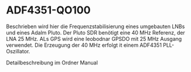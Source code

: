# ADF4351-QO100

Beschrieben wird hier die Frequenzstabilisierung eines umgebauten LNBs und eines Adalm Pluto. 
Der Pluto SDR benötigt eine 40 MHz Referenz, der LNA 25 MHz.
ALs GPS wird eine leobodnar GPSDO mit 25 MHz Ausgang verwendet.
Die Erzeugung der 40 MHz erfolgt it einem ADF4351 PLL-Oszillator.

Detailbeschreibung im Ordner Manual


